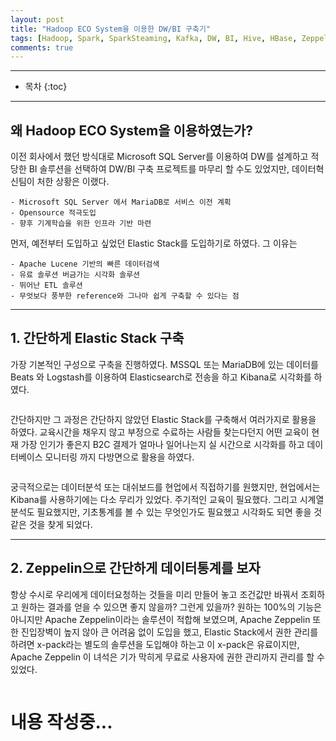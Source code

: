 ```yaml
---
layout: post
title: "Hadoop ECO System을 이용한 DW/BI 구축기"
tags: [Hadoop, Spark, SparkSteaming, Kafka, DW, BI, Hive, HBase, Zeppelin, Durid, Imply, Elasticsearch, Logstash, Beats, ELK]
comments: true
---
```


****

* 목차
{:toc}

****

## 왜 Hadoop ECO System을 이용하였는가?

이전 회사에서 했던 방식대로 Microsoft SQL Server를 이용하여 DW를 설계하고 적당한 BI 솔루션을 선택하여 DW/BI 구축 프로젝트를 마무리 할 수도 있었지만, 데이터혁신팀이 처한 상황은 이랬다.

	- Microsoft SQL Server 에서 MariaDB로 서비스 이전 계획
	- Opensource 적극도입
	- 향후 기계학습을 위한 인프라 기반 마련

먼저, 예전부터 도입하고 싶었던 Elastic Stack를 도입하기로 하였다. 그 이유는

	- Apache Lucene 기반의 빠른 데이터검색
	- 유료 솔루션 버금가는 시각화 솔루션
	- 뛰어난 ETL 솔루션
	- 무엇보다 풍부한 reference와 그나마 쉽게 구축할 수 있다는 점

****

## 1. 간단하게 Elastic Stack 구축

가장 기본적인 구성으로 구축을 진행하였다. MSSQL 또는 MariaDB에 있는 데이터를 Beats 와 Logstash를 이용하여 Elasticsearch로 전송을 하고 Kibana로 시각화를 하였다.

<img src="{{ '/images/20180301/20180301_04.png' }}" alt="">

간단하지만 그 과정은 간단하지 않았던 Elastic Stack를 구축해서 여러가지로 활용을 하였다. 교육시간을 채우지 않고 부정으로 수료하는 사람들 찾는다던지 어떤 교육이 현재 가장 인기가 좋은지 B2C 결제가 얼마나 일어나는지 실 시간으로 시각화를 하고 데이터베이스 모니터링 까지 다방면으로 활용을 하였다.

<img src="{{ '/images/20180301/20180301_05.png' }}" alt="">

궁극적으로는 데이터분석 또는 대쉬보드를 현업에서 직접하기를 원했지만, 현업에서는 Kibana를 사용하기에는 다소 무리가 있었다. 주기적인 교육이 필요했다. 그리고 시계열분석도 필요했지만, 기초통계를 볼 수 있는 무엇인가도 필요했고 시각화도 되면 좋을 것 같은 것을 찾게 되었다.

****

## 2. Zeppelin으로 간단하게 데이터통계를 보자

항상 수시로 우리에게 데이터요청하는 것들을 미리 만들어 놓고 조건값만 바꿔서 조회하고 원하는 결과를 얻을 수 있으면 좋지 않을까? 그런게 있을까? 원하는 100%의 기능은 아니지만 Apache Zeppelin이라는 솔루션이 적합해 보였으며, Apache Zeppelin 또한 진입장벽이 높지 않아 큰 어려움 없이 도입을 했고, Elastic Stack에서 권한 관리를 하려면 x-pack라는 별도의 솔루션을 도입해야 하는고 이 x-pack은 유료이지만, Apache Zeppelin 이 녀석은 기가 막히게 무료로 사용자에 권한 관리까지 관리를 할 수 있었다.

<img src="{{ '/images/20180301/20180301_06.png' }}" alt="">

# 내용 작성중...
